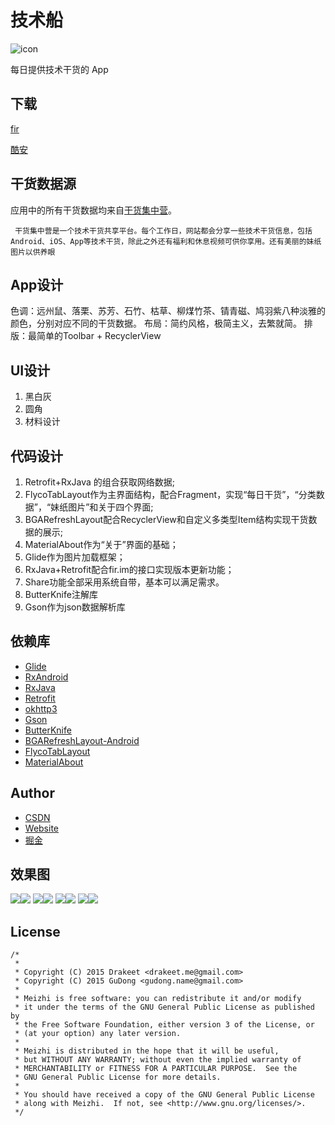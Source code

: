 # 技术船
![icon](/app/src/main/res/mipmap-xxhdpi/ic_header.png "")

每日提供技术干货的 App

## 下载
[fir](https://fir.im/md5y) 

[酷安](http://www.coolapk.com/apk/onlyloveyd.com.gankioclient) 

## 干货数据源
应用中的所有干货数据均来自[干货集中营](http://gank.io/)。

` 干货集中营是一个技术干货共享平台。每个工作日，网站都会分享一些技术干货信息，包括Android、iOS、App等技术干货，除此之外还有福利和休息视频可供你享用。还有美丽的妹纸图片以供养眼`

## App设计
色调：远州鼠、落栗、苏芳、石竹、枯草、柳煤竹茶、锖青磁、鸠羽紫八种淡雅的颜色，分别对应不同的干货数据。
布局：简约风格，极简主义，去繁就简。
排版：最简单的Toolbar + RecyclerView

## UI设计
1. 黑白灰
2. 圆角
3. 材料设计

## 代码设计
1. Retrofit+RxJava 的组合获取网络数据;
2. FlycoTabLayout作为主界面结构，配合Fragment，实现“每日干货”，“分类数据”，“妹纸图片”和关于四个界面;
3. BGARefreshLayout配合RecyclerView和自定义多类型Item结构实现干货数据的展示;
4. MaterialAbout作为“关于”界面的基础；
5. Glide作为图片加载框架；
6. RxJava+Retrofit配合fir.im的接口实现版本更新功能；
7. Share功能全部采用系统自带，基本可以满足需求。
8. ButterKnife注解库
9. Gson作为json数据解析库

   
## 依赖库   
* [Glide](https://github.com/bumptech/glide)
* [RxAndroid](https://github.com/ReactiveX/RxAndroid)
* [RxJava](https://github.com/ReactiveX/RxJava)
* [Retrofit](https://github.com/square/retrofit)
* [okhttp3](https://github.com/square/okhttp)
* [Gson](https://github.com/google/gson)
* [ButterKnife](https://github.com/JakeWharton/butterknife)
* [BGARefreshLayout-Android](https://github.com/bingoogolapple/BGARefreshLayout-Android)
* [FlycoTabLayout](https://github.com/H07000223/FlycoTabLayout)
* [MaterialAbout](https://github.com/jrvansuita/MaterialAbout)


## Author
* [CSDN](http://blog.csdn.net/poorkick)
* [Website](http://www.onlyloveyd.cn/)
* [掘金](https://juejin.im/user/583e860867f356006bbedb90)

## 效果图
![](/screenshot/Screenshot_20170510-093041.png)![](/screenshot/Screenshot_20170510-093046.png)
![](/screenshot/Screenshot_20170510-093056.png)![](/screenshot/Screenshot_20170510-093102.png)
![](/screenshot/Screenshot_20170510-093108.png)![](/screenshot/Screenshot_20170510-093123.png)
![](/screenshot/Screenshot_20170510-093130.png)![](/screenshot/Screenshot_20170510-093150.png)

## License

    /*
     *       
     * Copyright (C) 2015 Drakeet <drakeet.me@gmail.com>
     * Copyright (C) 2015 GuDong <gudong.name@gmail.com>
     *
     * Meizhi is free software: you can redistribute it and/or modify
     * it under the terms of the GNU General Public License as published by
     * the Free Software Foundation, either version 3 of the License, or
     * (at your option) any later version.
     *
     * Meizhi is distributed in the hope that it will be useful,
     * but WITHOUT ANY WARRANTY; without even the implied warranty of
     * MERCHANTABILITY or FITNESS FOR A PARTICULAR PURPOSE.  See the
     * GNU General Public License for more details.
     *
     * You should have received a copy of the GNU General Public License
     * along with Meizhi.  If not, see <http://www.gnu.org/licenses/>.
     */

